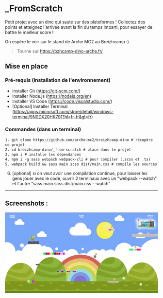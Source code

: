 # _FromScratch

Petit projet avec un dino qui saute sur des plateformes ! Collectez des points et atteignez l'arrivée avant la fin du temps imparti, pour essayer de battre le meilleur score !

On espère le voir sur le stand de Arche MC2 au Breizhcamp :)

> Tourne sur https://bzhcamp-dino-arche.fr/

## Mise en place

### Pré-requis (installation de l'environnement)

- Installer Git (https://git-scm.com/)
- Installer Node.js (https://nodejs.org/en)
- Installer VS Code (https://code.visualstudio.com/)
- [Optional] Installer Terminal (https://apps.microsoft.com/store/detail/windows-terminal/9N0DX20HK701?hl=fr-fr&gl=fr)

### Commandes (dans un terminal)

```
1. git clone https://github.com/arche-mc2/breizhcamp-dino # récupère ce projet
2. cd breizhcamp-dino/_from-scratch # place dans le projet
3. npm i # installe les dépendances
4. npm i -g sass webpack webpack-cli # pour compiler (.scss et .ts)
5. webpack build && sass main.scss dist/main.css # compile les sources
```

6. [optional] si on veut avoir une compilation continue, pour laisser les gens jouer avec le code, ouvrir 2 terminaux avec un "webpack --watch" et l'autre "sass main.scss dist/main.css --watch"
___
## Screenshots :

![](images/screenshots/capture-2.png)
